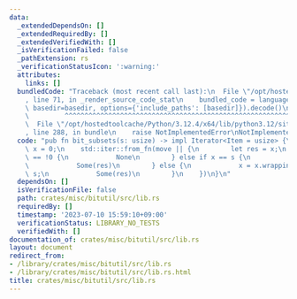 ```yaml
---
data:
  _extendedDependsOn: []
  _extendedRequiredBy: []
  _extendedVerifiedWith: []
  _isVerificationFailed: false
  _pathExtension: rs
  _verificationStatusIcon: ':warning:'
  attributes:
    links: []
  bundledCode: "Traceback (most recent call last):\n  File \"/opt/hostedtoolcache/Python/3.12.4/x64/lib/python3.12/site-packages/onlinejudge_verify/documentation/build.py\"\
    , line 71, in _render_source_code_stat\n    bundled_code = language.bundle(stat.path,\
    \ basedir=basedir, options={'include_paths': [basedir]}).decode()\n          \
    \         ^^^^^^^^^^^^^^^^^^^^^^^^^^^^^^^^^^^^^^^^^^^^^^^^^^^^^^^^^^^^^^^^^^^^^^^^^^^^^^^^^\n\
    \  File \"/opt/hostedtoolcache/Python/3.12.4/x64/lib/python3.12/site-packages/onlinejudge_verify/languages/rust.py\"\
    , line 288, in bundle\n    raise NotImplementedError\nNotImplementedError\n"
  code: "pub fn bit_subsets(s: usize) -> impl Iterator<Item = usize> {\n    let mut\
    \ x = 0;\n    std::iter::from_fn(move || {\n        let res = x;\n        if res\
    \ == !0 {\n            None\n        } else if x == s {\n            x = !0;\n\
    \            Some(res)\n        } else {\n            x = x.wrapping_sub(s) &\
    \ s;\n            Some(res)\n        }\n    })\n}\n"
  dependsOn: []
  isVerificationFile: false
  path: crates/misc/bitutil/src/lib.rs
  requiredBy: []
  timestamp: '2023-07-10 15:59:10+09:00'
  verificationStatus: LIBRARY_NO_TESTS
  verifiedWith: []
documentation_of: crates/misc/bitutil/src/lib.rs
layout: document
redirect_from:
- /library/crates/misc/bitutil/src/lib.rs
- /library/crates/misc/bitutil/src/lib.rs.html
title: crates/misc/bitutil/src/lib.rs
---
```

